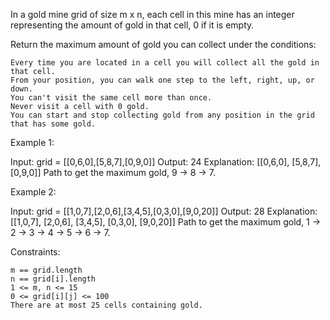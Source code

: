 In a gold mine grid of size m x n, each cell in this mine has an integer representing the amount of gold in that cell, 0 if it is empty.

Return the maximum amount of gold you can collect under the conditions:

    Every time you are located in a cell you will collect all the gold in that cell.
    From your position, you can walk one step to the left, right, up, or down.
    You can't visit the same cell more than once.
    Never visit a cell with 0 gold.
    You can start and stop collecting gold from any position in the grid that has some gold.

Example 1:

Input: grid = [[0,6,0],[5,8,7],[0,9,0]]
Output: 24
Explanation:
[[0,6,0],
 [5,8,7],
 [0,9,0]]
Path to get the maximum gold, 9 -> 8 -> 7.

Example 2:

Input: grid = [[1,0,7],[2,0,6],[3,4,5],[0,3,0],[9,0,20]]
Output: 28
Explanation:
[[1,0,7],
 [2,0,6],
 [3,4,5],
 [0,3,0],
 [9,0,20]]
Path to get the maximum gold, 1 -> 2 -> 3 -> 4 -> 5 -> 6 -> 7.

Constraints:

    m == grid.length
    n == grid[i].length
    1 <= m, n <= 15
    0 <= grid[i][j] <= 100
    There are at most 25 cells containing gold.

